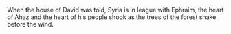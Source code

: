 When the house of David was told, Syria is in league with Ephraim, the heart of Ahaz and the heart of his people shook as the trees of the forest shake before the wind.
